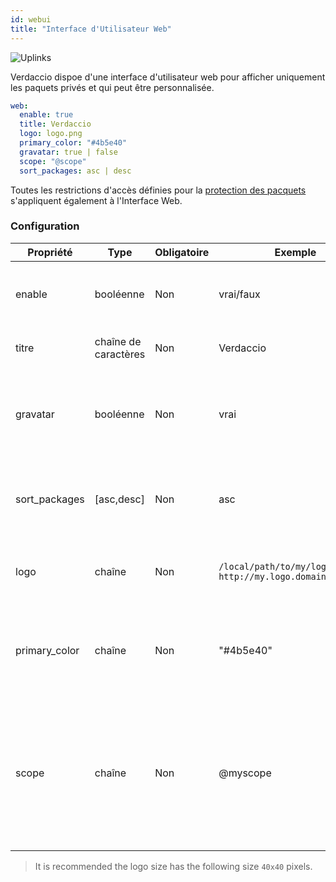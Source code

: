 ```yaml
---
id: webui
title: "Interface d'Utilisateur Web"
---
```


![Uplinks](https://user-images.githubusercontent.com/558752/52916111-fa4ba980-32db-11e9-8a64-f4e06eb920b3.png)

Verdaccio dispoe d'une interface d'utilisateur web pour afficher uniquement les paquets privés et qui peut être personnalisée.

```yaml
web:
  enable: true
  title: Verdaccio
  logo: logo.png
  primary_color: "#4b5e40"
  gravatar: true | false
  scope: "@scope"
  sort_packages: asc | desc
```

Toutes les restrictions d'accès définies pour la [protection des pacquets](protect-your-dependencies.md) s'appliquent également à l'Interface Web.

### Configuration

| Propriété     | Type                 | Obligatoire | Exemple                                                       | Soutien    | Description                                                                                                              |
| ------------- | -------------------- | ----------- | ------------------------------------------------------------- | ---------- | ------------------------------------------------------------------------------------------------------------------------ |
| enable        | booléenne            | Non         | vrai/faux                                                     | tous       | permettre l’affichage de l’interface web                                                                                 |
| titre         | chaîne de caractères | Non         | Verdaccio                                                     | tous       | Description du titre HTML                                                                                                |
| gravatar      | booléenne            | Non         | vrai                                                          | `>v4`   | Gravatars will be generated under the hood if this property is enabled                                                   |
| sort_packages | [asc,desc]           | Non         | asc                                                           | `>v4`   | By default private packages are sorted by ascending                                                                      |
| logo          | chaîne               | Non         | `/local/path/to/my/logo.png` `http://my.logo.domain/logo.png` | tous       | a URI where logo is located (header logo)                                                                                |
| primary_color | chaîne               | Non         | "#4b5e40"                                                     | `>4`    | The primary color to use throughout the UI (header, etc)                                                                 |
| scope         | chaîne               | Non         | @myscope                                                      | `>v3.x` | If you're using this registry for a specific module scope, specify that scope to set it in the webui instructions header |

> It is recommended the logo size has the following size `40x40` pixels.